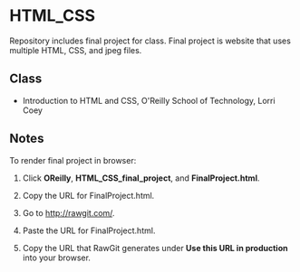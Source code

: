 # HTML_CSS
Repository includes final project for class. Final project is website that uses multiple HTML, CSS, and jpeg files.

## Class
* Introduction to HTML and CSS, O'Reilly School of Technology, Lorri Coey

## Notes

To render final project in browser:

1. Click **OReilly**, **HTML_CSS_final_project**, and **FinalProject.html**.

2. Copy the URL for FinalProject.html. 

3. Go to http://rawgit.com/. 

4. Paste the URL for FinalProject.html.

5. Copy the URL that RawGit generates under **Use this URL in production** into your browser.